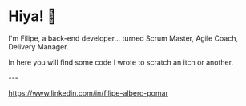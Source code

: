 # Hiya! 👋

I'm Filipe, a back-end developer... turned Scrum Master, Agile Coach, Delivery Manager.

In here you will find some code I wrote to scratch an itch or another.

-_-_-

https://www.linkedin.com/in/filipe-albero-pomar

<!--
**FilipeAlberoPomar/FilipeAlberoPomar** is a ✨ _special_ ✨ repository because its `README.md` (this file) appears on your GitHub profile.

Here are some ideas to get you started:

- 🔭 I’m currently working on ...
- 🌱 I’m currently learning ...
- 👯 I’m looking to collaborate on ...
- 🤔 I’m looking for help with ...
- 💬 Ask me about ...
- 📫 How to reach me: ...
- 😄 Pronouns: ...
- ⚡ Fun fact: ...
-->
